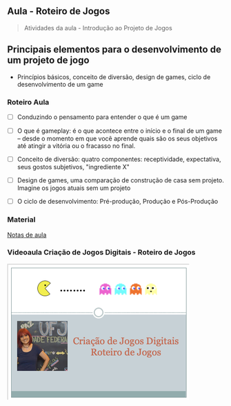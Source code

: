 ## Aula - Roteiro de Jogos

> Atividades da aula - Introdução ao Projeto de Jogos

## Principais elementos para o desenvolvimento de um projeto de jogo

- Princípios básicos, conceito de diversão, design de games, ciclo de desenvolvimento de um game

### Roteiro Aula
- [ ] Conduzindo o pensamento para entender o que é um game
- [ ] O que é gameplay: é o que acontece entre o início e o final de um game – desde o momento em que você aprende quais são os seus objetivos até atingir a vitória ou o fracasso no final.
- [ ] Conceito de diversão: quatro componentes: receptividade, expectativa, seus gostos subjetivos, "ingrediente X"
- [ ] Design de games, uma comparação de construção de casa sem projeto. Imagine os jogos atuais sem um projeto
- [ ] O ciclo de desenvolvimento: Pré-produção, Produção e Pós-Produção


### Material
[Notas de aula](/documentos/roteiro_de_jogos.pdf)

### Videoaula Criação de Jogos Digitais -  Roteiro de Jogos
[![Roteiro de Jogos](capa_2.png)](https://youtu.be/cUdBWEnjh-Y)
